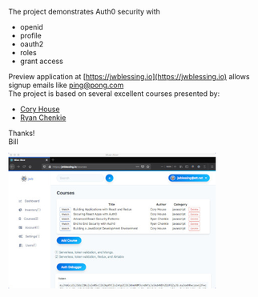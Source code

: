 The project demonstrates Auth0 security with 
- openid
- profile
- oauth2
- roles 
- grant access
 
Preview application at [https://jwblessing.io](https://jwblessing.io) allows signup emails like ping@pong.com
<br/>
The project is based on several excellent courses presented by:

- [Cory House](https://github.com/coryhouse)
- [Ryan Chenkie](https://github.com/chenkie)

Thanks!
<br />
Bill
<br />

![Alt text](docs/courses-page.jpg)
